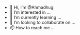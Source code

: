 - 👋 Hi, I’m @Ahmadhug
- 👀 I’m interested in ...
- 🌱 I’m currently learning ...
- 💞️ I’m looking to collaborate on ...
- 📫 How to reach me ...

<!---
Ahmadhug/Ahmadhug is a ✨ special ✨ repository because its `README.md` (this file) appears on your GitHub profile.
You can click the Preview link to take a look at your changes.
--->
